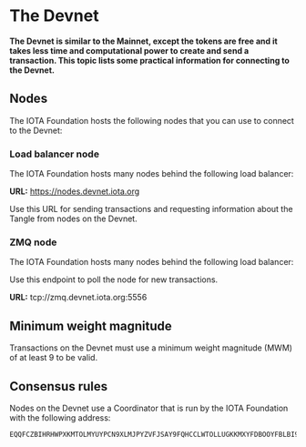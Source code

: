 # The Devnet

**The Devnet is similar to the Mainnet, except the tokens are free and it takes less time and computational power to create and send a transaction. This topic lists some practical information for connecting to the Devnet.**

## Nodes

The IOTA Foundation hosts the following nodes that you can use to connect to the Devnet:

### Load balancer node

The IOTA Foundation hosts many nodes behind the following load balancer:

**URL:** https://nodes.devnet.iota.org

Use this URL for sending transactions and requesting information about the Tangle from nodes on the Devnet.

### ZMQ node

The IOTA Foundation hosts many nodes behind the following load balancer:

Use this endpoint to poll the node for new transactions.

**URL:** tcp://zmq.devnet.iota.org:5556

## Minimum weight magnitude

Transactions on the Devnet must use a minimum weight magnitude (MWM) of at least 9 to be valid.

## Consensus rules

Nodes on the Devnet use a Coordinator that is run by the IOTA Foundation with the following address:

```
EQQFCZBIHRHWPXKMTOLMYUYPCN9XLMJPYZVFJSAY9FQHCCLWTOLLUGKKMXYFDBOOYFBLBI9WUEILGECYM
```


